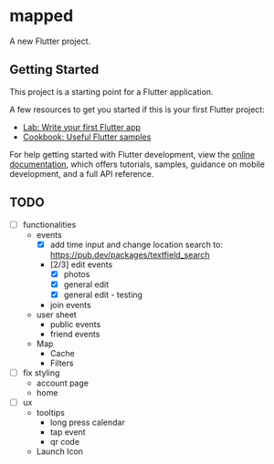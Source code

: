 # mapped

A new Flutter project.

## Getting Started

This project is a starting point for a Flutter application.

A few resources to get you started if this is your first Flutter project:

- [Lab: Write your first Flutter app](https://docs.flutter.dev/get-started/codelab)
- [Cookbook: Useful Flutter samples](https://docs.flutter.dev/cookbook)

For help getting started with Flutter development, view the
[online documentation](https://docs.flutter.dev/), which offers tutorials,
samples, guidance on mobile development, and a full API reference.


## TODO
- [ ] functionalities
    * events
        * [x] add time input and change location search to: https://pub.dev/packages/textfield_search
        * [2/3] edit events
          * [x] photos
          * [x] general edit
          * [x] general edit - testing
        * join events
    * user sheet
        * public events
        * friend events
    * Map 
      * Cache
      * Filters
- [ ] fix styling
    * account page
    * home
- [ ] ux
     * tooltips
        * long press calendar
        * tap event
        * qr code
     * Launch Icon
